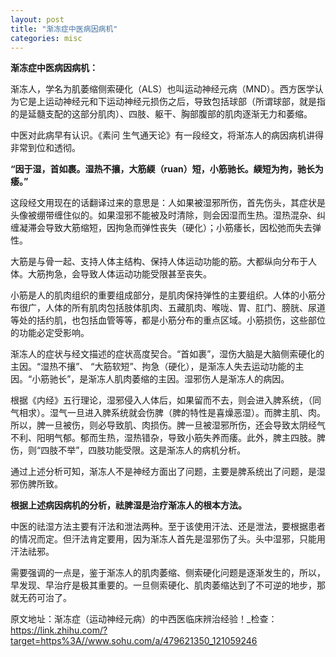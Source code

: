 ```yaml
---
layout: post
title: "渐冻症中医病因病机"
categories: misc
---
```



**渐冻症中医病因病机：**

渐冻人，学名为肌萎缩侧索硬化（ALS）也叫运动神经元病（MND）。西方医学认为它是上运动神经元和下运动神经元损伤之后，导致包括球部（所谓球部，就是指的是延髓支配的这部分肌肉）、四肢、躯干、胸部腹部的肌肉逐渐无力和萎缩。

中医对此病早有认识。《素问 生气通天论》有一段经文，将渐冻人的病因病机讲得非常到位和透彻。

**“因于湿，首如裹。湿热不攘，大筋緛（ruan）短，小筋驰长。緛短为拘，驰长为痿。”**

这段经文用现在的话翻译过来的意思是：人如果被湿邪所伤，首先伤头，其症状是头像被绷带缠住似的。如果湿邪不能被及时清除，则会因湿而生热。湿热混杂、纠缠凝滞会导致大筋缩短，因拘急而弹性丧失（硬化）；小筋痿长，因松弛而失去弹性。

大筋是与骨一起、支持人体主结构、保持人体运动功能的筋。大都纵向分布于人体。大筋拘急，会导致人体运动功能受限甚至丧失。

小筋是人的肌肉组织的重要组成部分，是肌肉保持弹性的主要组织。人体的小筋分布很广，人体的所有肌肉包括肢体肌肉、五藏肌肉、喉咙、胃、肛门、膀胱、尿道等处的括约肌，也包括血管等等，都是小筋分布的重点区域。小筋损伤，这些部位的功能必定受影响。

渐冻人的症状与经文描述的症状高度契合。“首如裹”，湿伤大脑是大脑侧索硬化的主因。“湿热不攘”、 “大筋软短”、拘急（硬化），是渐冻人失去运动功能的主因。“小筋驰长”，是渐冻人肌肉萎缩的主因。湿邪伤人是渐冻人的病因。

根据《内经》五行理论，湿邪侵入人体后，如果留而不去，则会进入脾系统，（同气相求）。湿气一旦进入脾系统就会伤脾（脾的特性是喜燥恶湿）。而脾主肌、肉。所以，脾一旦被伤，则必导致肌、肉损伤。脾一旦被湿邪所伤，还会导致太阴经气不利、阳明气郁。郁而生热，湿热错杂，导致小筋失养而痿。此外，脾主四肢。脾伤，则“四肢不举”，四肢功能受限。这是渐冻人的病机分析。

通过上述分析可知，渐冻人不是神经方面出了问题，主要是脾系统出了问题，是湿邪伤脾所致。


**根据上述病因病机的分析，祛脾湿是治疗渐冻人的根本方法。**


中医的祛湿方法主要有汗法和泄法两种。至于该使用汗法、还是泄法，要根据患者的情况而定。但汗法肯定要用，因为渐冻人首先是湿邪伤了头。头中湿邪，只能用汗法祛邪。

需要强调的一点是，鉴于渐冻人的肌肉萎缩、侧索硬化问题是逐渐发生的，所以，早发现、早治疗是极其重要的。一旦侧索硬化、肌肉萎缩达到了不可逆的地步，那就无药可治了。


    

原文地址：渐冻症（运动神经元病）的中西医临床辨治经验！_检查：https://link.zhihu.com/?target=https%3A//www.sohu.com/a/479621350_121059246
